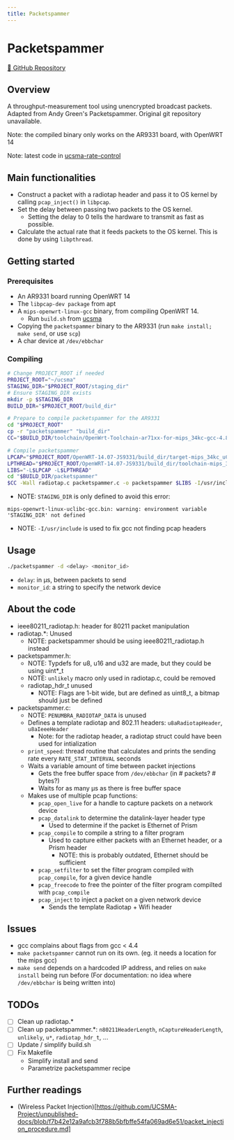 ```yaml
---
title: Packetspammer
---
```


# Packetspammer

[🔗 GitHub Repository](https://github.com/UCSMA-Project/packetspammer)

## Overview
A throughput-measurement tool using unencrypted broadcast packets.
Adapted from Andy Green's Packetspammer. Original git repository unavailable.

Note: the compiled binary only works on the AR9331 board, with OpenWRT 14

Note: latest code in [ucsma-rate-control](https://github.com/UCSMA-Project/ucsma-rate-control/tree/master/packetspammer)

## Main functionalities 

* Construct a packet with a radiotap header and pass it to OS kernel by calling `pcap_inject()` in `libpcap`.
* Set the delay between passing two packets to the OS kernel.
    * Setting the delay to 0 tells the hardware to transmit as fast as possible.
* Calculate the actual rate that it feeds packets to the OS kernel. This is done by using `libpthread`.

## Getting started

### Prerequisites
* An AR9331 board running OpenWRT 14
* The `libpcap-dev package` from apt
* A `mips-openwrt-linux-gcc` binary, from compiling OpenWRT 14.
    * Run `build.sh` from [ucsma](https://github.com/UCSMA-Project/ucsma)
* Copying the `packetspammer` binary to the AR9331 (run `make install; make send`, or use `scp`)
* A char device at `/dev/ebbchar`

### Compiling
```bash
# Change PROJECT_ROOT if needed
PROJECT_ROOT="~/ucsma"
STAGING_DIR="$PROJECT_ROOT/staging_dir"
# Ensure STAGING_DIR exists
mkdir -p $STAGING_DIR
BUILD_DIR="$PROJECT_ROOT/build_dir"

# Prepare to compile packetspammer for the AR9331
cd "$PROJECT_ROOT"
cp -r "packetspammer" "build_dir"
CC="$BUILD_DIR/toolchain/OpenWrt-Toolchain-ar71xx-for-mips_34kc-gcc-4.8-linaro_uClibc-0.9.33.2/toolchain-mips_34kc_gcc-4.8-linaro_uClibc-0.9.33.2/bin/mips-openwrt-linux-gcc"

# Compile packetspammer
LPCAP="$PROJECT_ROOT/OpenWRT-14.07-JS9331/build_dir/target-mips_34kc_uClibc-0.9.33.2/libpcap-1.5.3/"
LPTHREAD="$PROJECT_ROOT/OpenWRT-14.07-JS9331/build_dir/toolchain-mips_34kc_gcc-4.8-linaro_uClibc-0.9.33.2/uClibc-0.9.33.2/lib/libpthread.so"
LIBS="-L$LPCAP -L$LPTHREAD"
cd "$BUILD_DIR/packetspammer"
$CC -Wall radiotap.c packetspammer.c -o packetspammer $LIBS -I/usr/include -lpcap -ldl -lpthread -std=gnu99
```

* NOTE: `STAGING_DIR` is only defined to avoid this error: 
```
mips-openwrt-linux-uclibc-gcc.bin: warning: environment variable 'STAGING_DIR' not defined
```
* NOTE: `-I/usr/include` is used to fix gcc not finding pcap headers


## Usage
```bash
./packetspammer -d <delay> <monitor_id>
```
* `delay`: in μs, between packets to send
* `monitor_id`: a string to specify the network device

## About the code
* ieee80211_radiotap.h: header for 80211 packet manipulation
* radiotap.*: Unused
    * NOTE: packetspammer should be using ieee80211_radiotap.h instead
* packetspammer.h:
    * NOTE: Typdefs for u8, u16 and u32 are made, but they could be using uint*_t
    * NOTE: `unlikely` macro only used in radiotap.c, could be removed
    * radiotap_hdr_t unused
        * NOTE: Flags are 1-bit wide, but are defined as uint8_t, a bitmap should just be defined
* packetspammer.c:
    * NOTE: `PENUMBRA_RADIOTAP_DATA` is unused
    * Defines a template radiotap and 802.11 headers: `u8aRadiotapHeader`, `u8aIeeeHeader` 
        * Note: for the radiotap header, a radiotap struct could have been used for intialization
    * `print_speed`: thread routine that calculates and prints the sending rate every `RATE_STAT_INTERVAL` seconds
    * Waits a variable amount of time between packet injections
        * Gets the free buffer space from `/dev/ebbchar` (in # packets? # bytes?)
        * Waits for as many μs as there is free buffer space
    * Makes use of multiple pcap functions:
        * `pcap_open_live` for a handle to capture packets on a network device
        * `pcap_datalink` to determine the datalink-layer header type
            * Used to determine if the packet is Ethernet of Prism
        * `pcap_compile` to compile a string to a filter program 
            * Used to capture either packets with an Ethernet header, or a Prism header
                * NOTE: this is probably outdated, Ethernet should be sufficient 
        * `pcap_setfilter` to set the filter program compiled with `pcap_compile`, for a given device handle
        * `pcap_freecode` to free the pointer of the filter program compilted with `pcap_compile`
        * `pcap_inject` to inject a packet on a given network device
            * Sends the template Radiotap + Wifi header 

## Issues
* gcc complains about flags from gcc < 4.4
* `make packetspammer` cannot run on its own. (eg. it needs a location for the mips gcc)
* `make send` depends on a hardcoded IP address, and relies on `make install` being run before
(For documentation: no idea where `/dev/ebbchar` is being written into)

## TODOs
- [ ] Clean up radiotap.*
- [ ] Clean up packetspammer.*: `n80211HeaderLength`, `nCaptureHeaderLength`, `unlikely`, `u*`, `radiotap_hdr_t`, ...
- [ ] Update / simplify build.sh
- [ ] Fix Makefile
    * Simplify install and send
    * Parametrize packetspammer recipe

## Further readings
* (Wireless Packet Injection)[https://github.com/UCSMA-Project/unpublished-docs/blob/f7b42e12a9afcb3f788b5bfbffe54fa069ad6e51/packet_injection_procedure.md]
